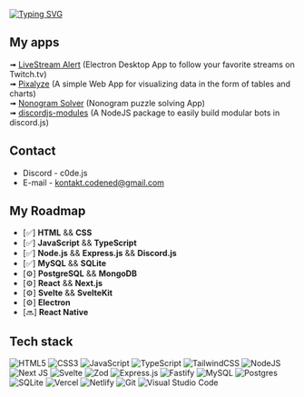 [![Typing SVG](https://readme-typing-svg.demolab.com?font=Fira+Code&pause=1000&color=00F726&random=false&width=470&height=35&lines=%F0%9F%91%8B+Hi%2C+I'm+Artur+-+JavaScript+Lover+%E2%9D%A4%EF%B8%8F)](https://git.io/typing-svg)

## My apps
➟ [LiveStream Alert](https://livestream-alert.vercel.app/) (Electron Desktop App to follow your favorite streams on Twitch.tv) <br/>
➟ [Pixalyze](https://try-pixalyze.vercel.app/) (A simple Web App for visualizing data in the form of tables and charts) <br/>
➟ [Nonogram Solver](https://try-nonogram-solver.vercel.app/) (Nonogram puzzle solving App) <br/>
➟ [discordjs-modules](https://www.npmjs.com/package/discordjs-modules) (A NodeJS package to easily build modular bots in discord.js) <br/>

## Contact
- Discord - c0de.js
- E-mail - kontakt.codened@gmail.com

## My Roadmap
- [✅] **HTML** && **CSS**
- [✅] **JavaScript** && **TypeScript**
- [✅] **Node.js** && **Express.js** && **Discord.js**
- [✅] **MySQL** && **SQLite**
- [⚙️] **PostgreSQL** && **MongoDB**
- [⚙️] **React** && **Next.js**
- [⚙️] **Svelte** && **SvelteKit**
- [⚙️] **Electron**
- [🔜] **React Native**


## Tech stack
![HTML5](https://img.shields.io/badge/html5-%23E34F26.svg?style=for-the-badge&logo=html5&logoColor=white)
![CSS3](https://img.shields.io/badge/css3-%231572B6.svg?style=for-the-badge&logo=css3&logoColor=white)
![JavaScript](https://img.shields.io/badge/javascript-%23323330.svg?style=for-the-badge&logo=javascript&logoColor=%23F7DF1E)
![TypeScript](https://img.shields.io/badge/typescript-%23007ACC.svg?style=for-the-badge&logo=typescript&logoColor=white)
![TailwindCSS](https://img.shields.io/badge/tailwindcss-%2338B2AC.svg?style=for-the-badge&logo=tailwind-css&logoColor=white)
![NodeJS](https://img.shields.io/badge/node.js-6DA55F?style=for-the-badge&logo=node.js&logoColor=white)
![Next JS](https://img.shields.io/badge/Next-black?style=for-the-badge&logo=next.js&logoColor=white)
![Svelte](https://img.shields.io/badge/svelte-%23f1413d.svg?style=for-the-badge&logo=svelte&logoColor=white)
![Zod](https://img.shields.io/badge/zod-%233068b7.svg?style=for-the-badge&logo=zod&logoColor=white)
![Express.js](https://img.shields.io/badge/express.js-%23404d59.svg?style=for-the-badge&logo=express&logoColor=%2361DAFB)
![Fastify](https://img.shields.io/badge/fastify-%23000000.svg?style=for-the-badge&logo=fastify&logoColor=white)
![MySQL](https://img.shields.io/badge/mysql-4479A1.svg?style=for-the-badge&logo=mysql&logoColor=white)
![Postgres](https://img.shields.io/badge/postgres-%23316192.svg?style=for-the-badge&logo=postgresql&logoColor=white)
![SQLite](https://img.shields.io/badge/sqlite-%2307405e.svg?style=for-the-badge&logo=sqlite&logoColor=white)
![Vercel](https://img.shields.io/badge/vercel-%23000000.svg?style=for-the-badge&logo=vercel&logoColor=white)
![Netlify](https://img.shields.io/badge/netlify-%23000000.svg?style=for-the-badge&logo=netlify&logoColor=#00C7B7)
![Git](https://img.shields.io/badge/git-%23F05033.svg?style=for-the-badge&logo=git&logoColor=white)
![Visual Studio Code](https://img.shields.io/badge/Visual%20Studio%20Code-0078d7.svg?style=for-the-badge&logo=visual-studio-code&logoColor=white)
